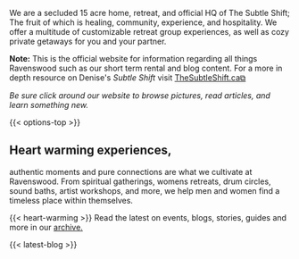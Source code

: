 We are a secluded 15 acre home, retreat, and official HQ of The Subtle Shift; The fruit of which is healing, community, experience, and hospitality. We offer a multitude of customizable retreat group experiences, as well as cozy private getaways for you and your partner.

**Note:** This is the official website for information regarding all things Ravenswood such as our short term rental and blog content. For a more in depth resource on Denise's *Subtle Shift* visit [TheSubtleShift.ca⧉](https://www.thesubtleshift.ca)

*Be sure click around our website to browse pictures, read articles, and learn something new.*

{{< options-top >}}

## Heart warming experiences,
authentic moments and pure connections are what we cultivate at Ravenswood. From spiritual gatherings, womens retreats, drum circles, sound baths, artist workshops, and more, we help men and women find a timeless place within themselves.

{{< heart-warming >}}
Read the latest on events, blogs, stories, guides and more in our [archive.](/blog)

{{< latest-blog >}}

<!--## Encounter the land between...
Nestled between the granite rocks of the Canadian Shield and the limestone of The Great Lakes/ St. Lawrence. The Kawarthas are home to a plethora of native fauna, expansive mycelial networks, familiar organic patterns and harmonious choral soundscapes composed purely by nature.


## Tune into the latest mix
Serene soundscapes for the hearts of all beings. Unwind or lock in with contemplative playlists curated by Ravenswood Canada
For other mixes click [here](#)

## Other Resources -->